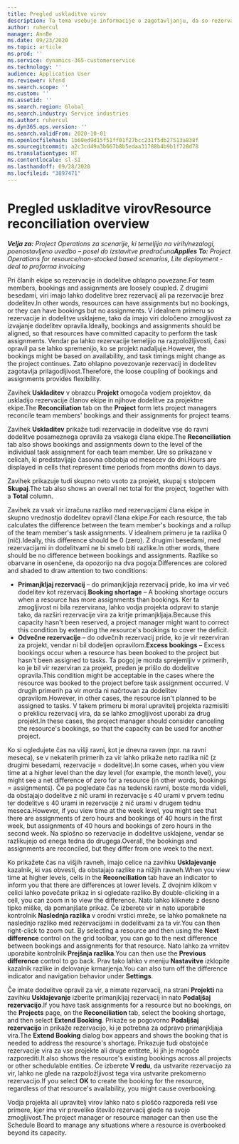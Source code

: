```yaml
---
title: Pregled uskladitve virov
description: Ta tema vsebuje informacije o zagotavljanju, da so rezervacije virov in dodelitve projektom poravnane.
author: ruhercul
manager: AnnBe
ms.date: 09/23/2020
ms.topic: article
ms.prod: ''
ms.service: dynamics-365-customerservice
ms.technology: ''
audience: Application User
ms.reviewer: kfend
ms.search.scope: ''
ms.custom: ''
ms.assetid: ''
ms.search.region: Global
ms.search.industry: Service industries
ms.author: ruhercul
ms.dyn365.ops.version: ''
ms.search.validFrom: 2020-10-01
ms.openlocfilehash: 1b60ed9d15f51ff01f27bcc231f5db27513a838f
ms.sourcegitcommit: a2c3cd49a3b667b8b5edaa31788b4b9b1f728d78
ms.translationtype: HT
ms.contentlocale: sl-SI
ms.lasthandoff: 09/28/2020
ms.locfileid: "3897471"
---
```

# <a name="resource-reconciliation-overview"></a><span data-ttu-id="081c8-103">Pregled uskladitve virov</span><span class="sxs-lookup"><span data-stu-id="081c8-103">Resource reconciliation overview</span></span>

<span data-ttu-id="081c8-104">_**Velja za:** Project Operations za scenarije, ki temeljijo na virih/nezalogi, poenostavljeno uvedbo – posel do izstavitve predračuna_</span><span class="sxs-lookup"><span data-stu-id="081c8-104">_**Applies To:** Project Operations for resource/non-stocked based scenarios, Lite deployment - deal to proforma invoicing_</span></span>

<span data-ttu-id="081c8-105">Pri članih ekipe so rezervacije in dodelitve ohlapno povezane.</span><span class="sxs-lookup"><span data-stu-id="081c8-105">For team members, bookings and assignments are loosely coupled.</span></span> <span data-ttu-id="081c8-106">Z drugimi besedami, viri imajo lahko dodelitve brez rezervacij ali pa rezervacije brez dodelitev.</span><span class="sxs-lookup"><span data-stu-id="081c8-106">In other words, resources can have assignments but no bookings, or they can have bookings but no assignments.</span></span> <span data-ttu-id="081c8-107">V idealnem primeru so rezervacije in dodelitve usklajene, tako da imajo viri določeno zmogljivost za izvajanje dodelitev opravila.</span><span class="sxs-lookup"><span data-stu-id="081c8-107">Ideally, bookings and assignments should be aligned, so that resources have committed capacity to perform the task assignments.</span></span> <span data-ttu-id="081c8-108">Vendar pa lahko rezervacije temeljijo na razpoložljivosti, časi opravil pa se lahko spremenijo, ko se projekt nadaljuje.</span><span class="sxs-lookup"><span data-stu-id="081c8-108">However, the bookings might be based on availability, and task timings might change as the project continues.</span></span> <span data-ttu-id="081c8-109">Zato ohlapno povezovanje rezervacij in dodelitev zagotavlja prilagodljivost.</span><span class="sxs-lookup"><span data-stu-id="081c8-109">Therefore, the loose coupling of bookings and assignments provides flexibility.</span></span>

<span data-ttu-id="081c8-110">Zavihek **Uskladitev** v obrazcu **Projekt** omogoča vodjem projektov, da uskladijo rezervacije članov ekipe in njihove dodelitve za projektne ekipe.</span><span class="sxs-lookup"><span data-stu-id="081c8-110">The **Reconciliation** tab on the **Project** form lets project managers reconcile team members' bookings and their assignments for project teams.</span></span>

<span data-ttu-id="081c8-111">Zavihek **Uskladitev** prikaže tudi rezervacije in dodelitve vse do ravni dodelitve posameznega opravila za vsakega člana ekipe.</span><span class="sxs-lookup"><span data-stu-id="081c8-111">The **Reconciliation** tab also shows bookings and assignments down to the level of the individual task assignment for each team member.</span></span> <span data-ttu-id="081c8-112">Ure so prikazane v celicah, ki predstavljajo časovna obdobja od mesecev do dni.</span><span class="sxs-lookup"><span data-stu-id="081c8-112">Hours are displayed in cells that represent time periods from months down to days.</span></span>

<span data-ttu-id="081c8-113">Zavihek prikazuje tudi skupno neto vsoto za projekt, skupaj s stolpcem **Skupaj**.</span><span class="sxs-lookup"><span data-stu-id="081c8-113">The tab also shows an overall net total for the project, together with a **Total** column.</span></span>

<span data-ttu-id="081c8-114">Zavihek za vsak vir izračuna razliko med rezervacijami člana ekipe in skupno vrednostjo dodelitev opravil člana ekipe.</span><span class="sxs-lookup"><span data-stu-id="081c8-114">For each resource, the tab calculates the difference between the team member's bookings and a rollup of the team member's task assignments.</span></span> <span data-ttu-id="081c8-115">V idealnem primeru je ta razlika 0 (nič).</span><span class="sxs-lookup"><span data-stu-id="081c8-115">Ideally, this difference should be 0 (zero).</span></span> <span data-ttu-id="081c8-116">Z drugimi besedami, med rezervacijami in dodelitvami ne bi smelo biti razlike.</span><span class="sxs-lookup"><span data-stu-id="081c8-116">In other words, there should be no difference between bookings and assignments.</span></span> <span data-ttu-id="081c8-117">Razlike so obarvane in osenčene, da opozorijo na dva pogoja:</span><span class="sxs-lookup"><span data-stu-id="081c8-117">Differences are colored and shaded to draw attention to two conditions:</span></span>

- <span data-ttu-id="081c8-118">**Primanjkljaj rezervacij** – do primanjkljaja rezervacij pride, ko ima vir več dodelitev kot rezervacij.</span><span class="sxs-lookup"><span data-stu-id="081c8-118">**Booking shortage** – A booking shortage occurs when a resource has more assignments than bookings.</span></span> <span data-ttu-id="081c8-119">Ker ta zmogljivost ni bila rezervirana, lahko vodja projekta odpravi to stanje tako, da razširi rezervacije vira za kritje primanjkljaja.</span><span class="sxs-lookup"><span data-stu-id="081c8-119">Because this capacity hasn't been reserved, a project manager might want to correct this condition by extending the resource's bookings to cover the deficit.</span></span>
- <span data-ttu-id="081c8-120">**Odvečne rezervacije** – do odvečnih rezervacij pride, ko je vir rezerviran za projekt, vendar ni bil dodeljen opravilom.</span><span class="sxs-lookup"><span data-stu-id="081c8-120">**Excess bookings** – Excess bookings occur when a resource has been booked to the project but hasn't been assigned to tasks.</span></span> <span data-ttu-id="081c8-121">Ta pogoj je morda sprejemljiv v primerih, ko je bil vir rezerviran za projekt, preden je prišlo do dodelitve opravila.</span><span class="sxs-lookup"><span data-stu-id="081c8-121">This condition might be acceptable in the cases where the resource was booked to the project before task assignment occurred.</span></span> <span data-ttu-id="081c8-122">V drugih primerih pa vir morda ni načrtovan za dodelitev opravilom.</span><span class="sxs-lookup"><span data-stu-id="081c8-122">However, in other cases, the resource isn't planned to be assigned to tasks.</span></span> <span data-ttu-id="081c8-123">V takem primeru bi moral upravitelj projekta razmisliti o preklicu rezervacij vira, da se lahko zmogljivost uporabi za drug projekt.</span><span class="sxs-lookup"><span data-stu-id="081c8-123">In these cases, the project manager should consider canceling the resource's bookings, so that the capacity can be used for another project.</span></span>

<span data-ttu-id="081c8-124">Ko si ogledujete čas na višji ravni, kot je dnevna raven (npr. na ravni meseca), se v nekaterih primerih za vir lahko prikaže neto razlika nič (z drugimi besedami, rezervacije = dodelitve).</span><span class="sxs-lookup"><span data-stu-id="081c8-124">In some cases, when you view time at a higher level than the day level (for example, the month level), you might see a net difference of zero for a resource (in other words, bookings = assignments).</span></span> <span data-ttu-id="081c8-125">Če pa pogledate čas na tedenski ravni, boste morda videli, da obstajajo dodelitve z nič urami in rezervacije s 40 urami v prvem tednu ter dodelitve s 40 urami in rezervacije z nič urami v drugem tednu meseca.</span><span class="sxs-lookup"><span data-stu-id="081c8-125">However, if you view time at the week level, you might see that there are assignments of zero hours and bookings of 40 hours in the first week, but assignments of 40 hours and bookings of zero hours in the second week.</span></span> <span data-ttu-id="081c8-126">Na splošno so rezervacije in dodelitve usklajene, vendar se razlikujejo od enega tedna do drugega.</span><span class="sxs-lookup"><span data-stu-id="081c8-126">Overall, the bookings and assignments are reconciled, but they differ from one week to the next.</span></span>

<span data-ttu-id="081c8-127">Ko prikažete čas na višjih ravneh, imajo celice na zavihku **Usklajevanje** kazalnik, ki vas obvesti, da obstajajo razlike na nižjih ravneh.</span><span class="sxs-lookup"><span data-stu-id="081c8-127">When you view time at higher levels, cells in the **Reconciliation** tab have an indicator to inform you that there are differences at lower levels.</span></span> <span data-ttu-id="081c8-128">Z dvojnim klikom v celici lahko povečate prikaz in si ogledate razliko.</span><span class="sxs-lookup"><span data-stu-id="081c8-128">By double-clicking in a cell, you can zoom in to view the difference.</span></span> <span data-ttu-id="081c8-129">Nato lahko kliknete z desno tipko miške, da pomanjšate prikaz. Če izberete vir in nato uporabite kontrolnik **Naslednja razlika** v orodni vrstici mreže, se lahko pomaknete na naslednjo razliko med rezervacijami in dodelitvami za ta vir.</span><span class="sxs-lookup"><span data-stu-id="081c8-129">You can then right-click to zoom out. By selecting a resource and then using the **Next difference** control on the grid toolbar, you can go to the next difference between bookings and assignments for that resource.</span></span> <span data-ttu-id="081c8-130">Nato lahko za vrnitev uporabite kontrolnik **Prejšnja razlika**.</span><span class="sxs-lookup"><span data-stu-id="081c8-130">You can then use the **Previous difference** control to go back.</span></span> <span data-ttu-id="081c8-131">Prav tako lahko v meniju **Nastavitve** izklopite kazalnik razlike in delovanje krmarjenja.</span><span class="sxs-lookup"><span data-stu-id="081c8-131">You can also turn off the difference indicator and navigation behavior under **Settings**.</span></span>


<span data-ttu-id="081c8-132">Če imate dodelitve opravil za vir, a nimate rezervacij, na strani **Projekti** na zavihku **Usklajevanje** izberite primanjkljaj rezervacij in nato **Podaljšaj rezervacijo**.</span><span class="sxs-lookup"><span data-stu-id="081c8-132">If you have task assignments for a resource but no bookings, on the **Projects** page, on the **Reconciliation** tab, select the booking shortage, and then select **Extend Booking**.</span></span> <span data-ttu-id="081c8-133">Prikaže se pogovorno **Podaljšaj rezervacijo** in prikaže rezervacijo, ki je potrebna za odpravo primanjkljaja vira.</span><span class="sxs-lookup"><span data-stu-id="081c8-133">The **Extend Booking** dialog box appears and shows the booking that is needed to address the resource's shortage.</span></span> <span data-ttu-id="081c8-134">Prikazuje tudi obstoječe rezervacije vira za vse projekte ali druge entitete, ki jih je mogoče razporediti.</span><span class="sxs-lookup"><span data-stu-id="081c8-134">It also shows the resource's existing bookings across all projects or other schedulable entities.</span></span> <span data-ttu-id="081c8-135">Če izberete **V redu**, da ustvarite rezervacijo za vir, lahko ne glede na razpoložljivost tega vira ustvarite prekomerno rezervacijo.</span><span class="sxs-lookup"><span data-stu-id="081c8-135">If you select **OK** to create the booking for the resource, regardless of that resource's availability, you might cause overbooking.</span></span>

<span data-ttu-id="081c8-136">Vodja projekta ali upravitelj virov lahko nato s ploščo razporeda reši vse primere, kjer ima vir preveliko število rezervacij glede na svojo zmogljivost.</span><span class="sxs-lookup"><span data-stu-id="081c8-136">The project manager or resource manager can then use the Schedule Board to manage any situations where a resource is overbooked beyond its capacity.</span></span>

